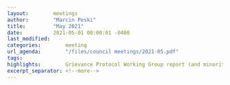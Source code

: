 ```yaml
---
layout:        meetings
author:        "Marcin Peski"
title:         "May 2021"
date:          2021-05-01 00:00:01 -0400
last_modified:       
categories:        meeting
url_agenda:        "/files/council meetings/2021-05.pdf"
tags:        
highlights:        Grievance Protocol Working Group report (and minority report), breach of confidentiality(!), Executive elections
excerpt_separator: <!--more-->
---
```

<!--more-->
